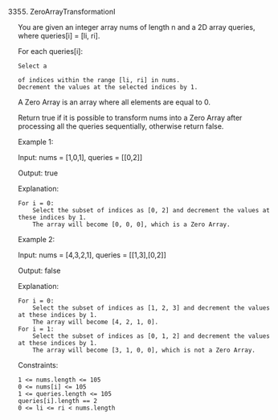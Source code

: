 3355. ZeroArrayTransformationI

You are given an integer array nums of length n and a 2D array queries, where queries[i] = [li, ri].

For each queries[i]:

    Select a 

    of indices within the range [li, ri] in nums.
    Decrement the values at the selected indices by 1.

A Zero Array is an array where all elements are equal to 0.

Return true if it is possible to transform nums into a Zero Array after processing all the queries sequentially, otherwise return false.

Example 1:

Input: nums = [1,0,1], queries = [[0,2]]

Output: true

Explanation:

    For i = 0:
        Select the subset of indices as [0, 2] and decrement the values at these indices by 1.
        The array will become [0, 0, 0], which is a Zero Array.

Example 2:

Input: nums = [4,3,2,1], queries = [[1,3],[0,2]]

Output: false

Explanation:

    For i = 0:
        Select the subset of indices as [1, 2, 3] and decrement the values at these indices by 1.
        The array will become [4, 2, 1, 0].
    For i = 1:
        Select the subset of indices as [0, 1, 2] and decrement the values at these indices by 1.
        The array will become [3, 1, 0, 0], which is not a Zero Array.

Constraints:

    1 <= nums.length <= 105
    0 <= nums[i] <= 105
    1 <= queries.length <= 105
    queries[i].length == 2
    0 <= li <= ri < nums.length
